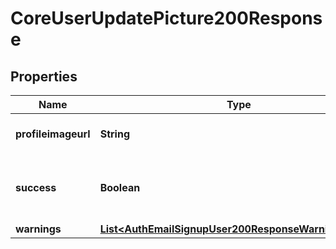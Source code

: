 

# CoreUserUpdatePicture200Response


## Properties

| Name | Type | Description | Notes |
|------------ | ------------- | ------------- | -------------|
|**profileimageurl** | **String** | New profile user image url |  [optional] |
|**success** | **Boolean** | True if the image was updated, false otherwise. |  |
|**warnings** | [**List&lt;AuthEmailSignupUser200ResponseWarningsInner&gt;**](AuthEmailSignupUser200ResponseWarningsInner.md) |  |  [optional] |



